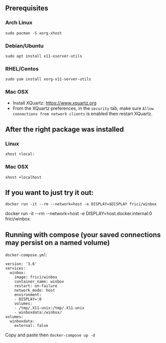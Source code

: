 ## Prerequisites
### Arch Linux
`sudo pacman -S xorg-xhost`
### Debian/Ubuntu
`sudo apt install x11-xserver-utils`
### RHEL/Centos
`sudo yum install xorg-x11-server-utils`
### Mac OSX
- Install XQuartz: https://www.xquartz.org
- From the XQuartz preferences, in the `security` tab, make sure `Allow connections from network clients` is enabled then restart XQuartz.
## After the right package was installed
### Linux
`xhost +local:`
### Mac OSX
`xhost +localhost`
## If you want to just try it out:
`docker run -it --rm --network=host -e DISPLAY=$DISPLAY frici/winbox`

docker run -it --rm --network=host -e DISPLAY=host.docker.internal:0 frici/winbox
## Running with compose (your saved connections may persist on a named volume)
`docker-compose.yml`:
```
version: '3.6'
services:
  winbox:
    image: frici/winbox
    container_name: winbox
    restart: on-failure
    network_mode: host
    environment:
    - DISPLAY=:0
    volumes:
    - /tmp/.X11-unix:/tmp/.X11-unix
    - winboxdata:/winbox/
volumes:
  winboxdata:
    external: false
```
Copy and paste then `docker-compose up -d`
